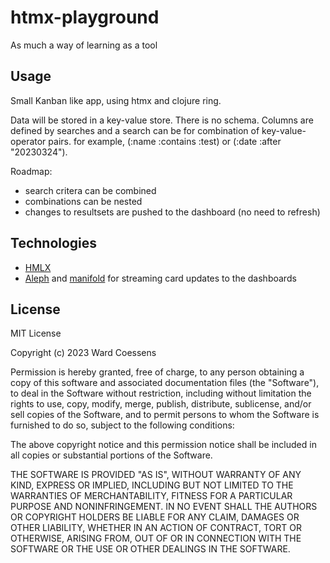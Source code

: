 # htmx-playground

As much a way of learning as a tool

## Usage

Small Kanban like app, using htmx and clojure ring. 

Data will be stored in a key-value store. There is no schema. Columns are defined by searches and a search
can be for combination of key-value-operator pairs. for example, (:name :contains :test) or (:date :after "20230324"). 

Roadmap:
  - search critera can be combined
  - combinations can be nested
  - changes to resultsets are pushed to the dashboard (no need to refresh)
  

## Technologies

 - [HMLX](https://htmx.org/)
 - [Aleph](https://aleph.io/manifold/rationale.html) and [manifold](https://github.com/clj-commons/manifold) for streaming card updates to the dashboards

## License

MIT License

Copyright (c) 2023 Ward Coessens

Permission is hereby granted, free of charge, to any person obtaining a copy
of this software and associated documentation files (the "Software"), to deal
in the Software without restriction, including without limitation the rights
to use, copy, modify, merge, publish, distribute, sublicense, and/or sell
copies of the Software, and to permit persons to whom the Software is
furnished to do so, subject to the following conditions:

The above copyright notice and this permission notice shall be included in all
copies or substantial portions of the Software.

THE SOFTWARE IS PROVIDED "AS IS", WITHOUT WARRANTY OF ANY KIND, EXPRESS OR
IMPLIED, INCLUDING BUT NOT LIMITED TO THE WARRANTIES OF MERCHANTABILITY,
FITNESS FOR A PARTICULAR PURPOSE AND NONINFRINGEMENT. IN NO EVENT SHALL THE
AUTHORS OR COPYRIGHT HOLDERS BE LIABLE FOR ANY CLAIM, DAMAGES OR OTHER
LIABILITY, WHETHER IN AN ACTION OF CONTRACT, TORT OR OTHERWISE, ARISING FROM,
OUT OF OR IN CONNECTION WITH THE SOFTWARE OR THE USE OR OTHER DEALINGS IN THE
SOFTWARE.